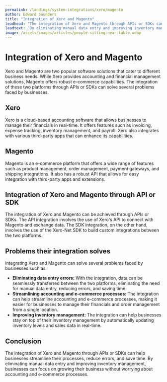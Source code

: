 ```yaml
---
permalink: /landings/system-integrations/xero/magento
author: Edward Saunders
title: "Integration of Xero and Magento"
leadhead: "The integration of Xero and Magento through APIs or SDKs can help businesses streamline their processes, reduce errors, and save time"
leadtext: "By eliminating manual data entry and improving inventory management, businesses can focus on growing their business without worrying about accounting and e-commerce processes."
image: /assets/images/articles/people-sitting-near-table.webp
---
```

<div class="arttext">
<h1>Integration of Xero and Magento</h1>

<p>Xero and Magento are two popular software solutions that cater to different business needs. While Xero provides accounting and financial management solutions, Magento offers robust e-commerce capabilities. The integration of these two platforms through APIs or SDKs can solve several problems faced by businesses.</p>

<h2>Xero</h2>

<p>Xero is a cloud-based accounting software that allows businesses to manage their financials in real-time. It offers features such as invoicing, expense tracking, inventory management, and payroll. Xero also integrates with various third-party apps that can enhance its capabilities.</p>

<h2>Magento</h2>

<p>Magento is an e-commerce platform that offers a wide range of features such as product management, order management, payment gateways, and shipping integrations. It also has a robust API that allows for easy integration with third-party apps and extensions.</p>

<h2>Integration of Xero and Magento through API or SDK</h2>

<p>The integration of Xero and Magento can be achieved through APIs or SDKs. The API integration involves the use of Xero's API to connect with Magento and exchange data. The SDK integration, on the other hand, involves the use of the Xero-Net SDK to build custom integrations between the two platforms.</p>

<h2>Problems their integration solves</h2>

<p>Integrating Xero and Magento can solve several problems faced by businesses such as:</p>

<ul>
    <li><strong>Eliminating data entry errors:</strong> With the integration, data can be seamlessly transferred between the two platforms, eliminating the need for manual data entry, reducing errors, and saving time.</li>
    <li><strong>Streamlining accounting and e-commerce processes:</strong> The integration can help streamline accounting and e-commerce processes, making it easier for businesses to manage their financials and order management from a single location.</li>
    <li><strong>Improving inventory management:</strong> The integration can help businesses stay on top of their inventory management by automatically updating inventory levels and sales data in real-time.</li>
</ul>

<h2>Conclusion</h2>

<p>The integration of Xero and Magento through APIs or SDKs can help businesses streamline their processes, reduce errors, and save time. By eliminating manual data entry and improving inventory management, businesses can focus on growing their business without worrying about accounting and e-commerce processes.</p>

</div>